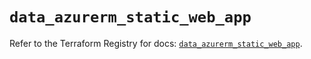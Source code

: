 # `data_azurerm_static_web_app`

Refer to the Terraform Registry for docs: [`data_azurerm_static_web_app`](https://registry.terraform.io/providers/hashicorp/azurerm/4.13.0/docs/data-sources/static_web_app).
